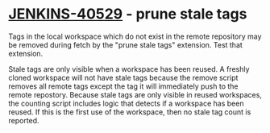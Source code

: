 # [JENKINS-40529](https://issues.jenkins-ci.org/browse/JENKINS-40529) - prune stale tags

Tags in the local workspace which do not exist in the remote repository may be removed
during fetch by the "prune stale tags" extension.  Test that extension.

Stale tags are only visible when a workspace has been reused.  A freshly
cloned workspace will not have stale tags because the remove script
removes all remote tags except the tag it will immediately push to
the remote repostory.  Because stale tags are only visible in reused
workspaces, the counting script includes logic that detects if a
workspace has been reused.  If this is the first use of the workspace,
then no stale tag count is reported.

